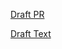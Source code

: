 [Draft PR](https://github.com/vmware-tanzu/cartographer/pull/75)

[Draft Text](https://github.com/vmware-tanzu/cartographer/blob/rfc-0009-supply-chain-switches-template-on-flag/rfc/rfc-0009-supply-chain-switches-template-on-flag.md)
